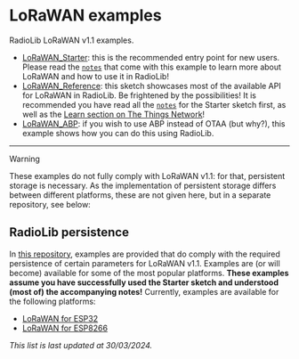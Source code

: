 # LoRaWAN examples
RadioLib LoRaWAN v1.1 examples.

* [LoRaWAN_Starter](https://github.com/jgromes/RadioLib/tree/master/examples/LoRaWAN/LoRaWAN_Starter): this is the recommended entry point for new users. Please read the [`notes`](https://github.com/jgromes/RadioLib/blob/master/examples/LoRaWAN/LoRaWAN_Starter/notes.md) that come with this example to learn more about LoRaWAN and how to use it in RadioLib!
* [LoRaWAN_Reference](https://github.com/jgromes/RadioLib/tree/master/examples/LoRaWAN/LoRaWAN_Reference): this sketch showcases most of the available API for LoRaWAN in RadioLib. Be frightened by the possibilities! It is recommended you have read all the [`notes`](https://github.com/jgromes/RadioLib/blob/master/examples/LoRaWAN/LoRaWAN_Starter/notes.md) for the Starter sketch first, as well as the [Learn section on The Things Network](https://www.thethingsnetwork.org/docs/lorawan/)!
* [LoRaWAN_ABP](https://github.com/jgromes/RadioLib/tree/master/examples/LoRaWAN/LoRaWAN_ABP): if you wish to use ABP instead of OTAA (but why?), this example shows how you can do this using RadioLib.

---

> [!WARNING]
> These examples do not fully comply with LoRaWAN v1.1: for that, persistent storage is necessary. As the implementation of persistent storage differs between different platforms, these are not given here, but in a separate repository, see below:

## RadioLib persistence
In [this repository](https://github.com/radiolib-org/radiolib-persistence), examples are provided that do comply with the required persistence of certain parameters for LoRaWAN v1.1. Examples are (or will become) available for some of the most popular platforms. **These examples assume you have successfully used the Starter sketch and understood (most of) the accompanying notes!**
Currently, examples are available for the following platforms:

* [LoRaWAN for ESP32](https://github.com/radiolib-org/radiolib-persistence/tree/main/examples/LoRaWAN_ESP32)
* [LoRaWAN for ESP8266](https://github.com/radiolib-org/radiolib-persistence/tree/main/examples/LoRaWAN_ESP8266)

_This list is last updated at 30/03/2024._

